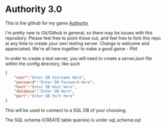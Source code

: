 # Authority 3.0

This is the github for my game [Authority](https://www.europeanperil.com/authority)

I'm pretty new to Git/Github in general, so there may be issues with this repository. Please feel free to point those out, and feel free to fork this repo at any time to create your own testing server. Change is welcome and appreciated. We're all here together to make a good game - Phil

In order to create a test server, you will need to create a *server.json* file within the config directory, like such

```json
{
    "user":"Enter DB Username Here",
    "password":"Enter DB Password Here",
    "host":"Enter DB Host Here",
    "database":"Enter DB Here",
    "port":"Enter DB Port Here"
}
```

This will be used to connect to a SQL DB of your choosing.

The SQL schema (CREATE table queries) is under *sql_schema.sql*
